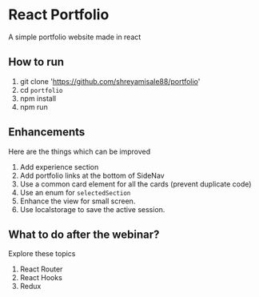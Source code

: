 # React Portfolio

A simple portfolio website made in react 

## How to run
1. git clone 'https://github.com/shreyamisale88/portfolio'
2. cd `portfolio`
3. npm install
4. npm run

## Enhancements

Here are the things which can be improved

1. Add experience section
2. Add portfolio links at the bottom of SideNav
3. Use a common card element for all the cards (prevent duplicate code)
4. Use an enum for `selectedSection`
5. Enhance the view for small screen.
6. Use localstorage to save the active session.

## What to do after the webinar?

Explore these topics

1. React Router
2. React Hooks
3. Redux

